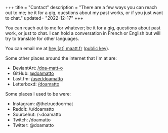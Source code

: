 +++
title = "Contact"
description = "There are a few ways you can reach out to me; be it for a gig, questions about my past works, or if you just want to chat."
updated= "2022-12-17"
+++

You can reach out to me for whatever; be it for a gig, questions about past work, or just to chat. I can hold a conversation in French or English but will try to translate for other languages.

You can email me at [hey \[at\] maatt.fr](mailto:hey@maatt.fr) ([public key](/key/)).

Some other places around the internet that I'm at are:
- DeviantArt: [/doa-matt-o](https://www.deviantart.com/doa-matt-o)
- GitHub: [@doamatto](https://github.com/doamatto)
- Last.fm: [/user/doamatto](https://www.last.fm/user/doamatto)
- Letterboxd: [/doamatto](https://letterboxd.com/doamatto/)
<!--- Mastodon: [matt@farer.group](https://social.farer.group/@matt)-->

Some places I used to be were:
- Instagram: @thetruedoormat
- Reddit: /u/doamatto
- Sourcehut: /~doamatto
- Twitch: /doamatto
- Twitter: @doamatto
